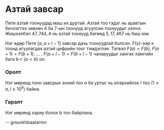 Азтай завсар
============
Петя азтай тоонуудад маш их дуртай. Азтай тоо гэдэг нь аравтын бичлэгтээ зөвхөн
$4$ ба $7$-ын тоонууд агуулсан тоонуудыг хэлнэ. Жишээлбэл $47, 744, 4$ нь азтай
тоонууд бөгөөд $5, 17, 467$ нь биш юм.

Нэг өдөр Петя $[a, a+l-1]$ завсар дахь тоонуудтай болсон. $F(x)$-ээр $x$ тоонд
агуулагдах азтай цифрийн тоог тэмдэглэе. Тэгвэл $F(a) = F(b)$, $F(a+1) = F(b+1)$,
... , $F(a+l-1) = F(b+l-1)$ чанаруудыг хангах хамгийн бага $b$-г ($a < b$) ол.


### Оролт
Нэг мөрөнд тоон завсрын эхний тоо $a$ ба уртыг нь илэрхийлэх $l$ тоо
($1 ≤ a, l ≤ 10^9$) байна.


### Гаралт
Нэг мөрөнд хариу болох $b$ тоо байрлана.

-- gmunkhbaatarmn
